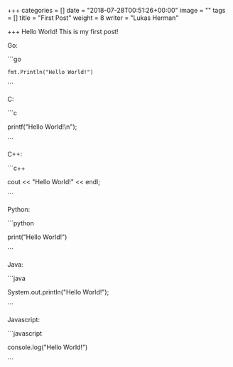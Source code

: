 +++
categories = []
date = "2018-07-28T00:51:26+00:00"
image = ""
tags = []
title = "First Post"
weight = 8
writer = "Lukas Herman"

+++
Hello World! This is my first post!

Go:

\`\`\`go

    fmt.Println("Hello World!")

\`\`\`

C:

\`\`\`c

printf("Hello World!\\n");

\`\`\`

C++:

\`\`\`c++

cout << "Hello World!" << endl;

\`\`\`

Python:

\`\`\`python

print("Hello World!")

\`\`\`

Java:

\`\`\`java

System.out.println("Hello World!");

\`\`\`

Javascript:

\`\`\`javascript

console.log("Hello World!")

\`\`\`